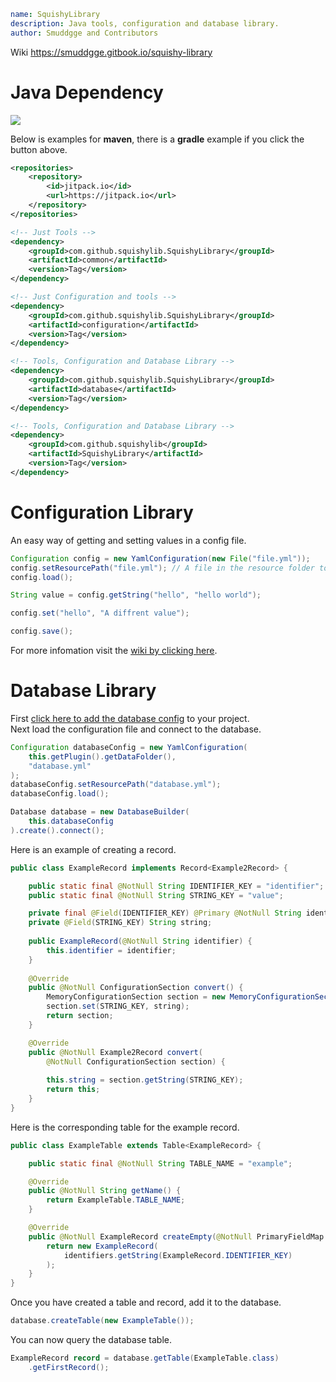 ```yaml
name: SquishyLibrary
description: Java tools, configuration and database library.
author: Smuddgge and Contributors
```

Wiki https://smuddgge.gitbook.io/squishy-library

# Java Dependency

[![](https://jitpack.io/v/squishylib/SquishyLibrary.svg)](https://jitpack.io/#squishylib/SquishyLibrary)

Below is examples for **maven**, there is a **gradle** example if you click the button above.
```xml
<repositories>
    <repository>
        <id>jitpack.io</id>
        <url>https://jitpack.io</url>
    </repository>
</repositories>
```
```xml
<!-- Just Tools -->
<dependency>
    <groupId>com.github.squishylib.SquishyLibrary</groupId>
    <artifactId>common</artifactId>
    <version>Tag</version>
</dependency>

<!-- Just Configuration and tools -->
<dependency>
    <groupId>com.github.squishylib.SquishyLibrary</groupId>
    <artifactId>configuration</artifactId>
    <version>Tag</version>
</dependency>

<!-- Tools, Configuration and Database Library -->
<dependency>
    <groupId>com.github.squishylib.SquishyLibrary</groupId>
    <artifactId>database</artifactId>
    <version>Tag</version>
</dependency>
```

```xml
<!-- Tools, Configuration and Database Library -->
<dependency>
    <groupId>com.github.squishylib</groupId>
    <artifactId>SquishyLibrary</artifactId>
    <version>Tag</version>
</dependency>
```

# Configuration Library
An easy way of getting and setting values in a config file.
```java
Configuration config = new YamlConfiguration(new File("file.yml"));
config.setResourcePath("file.yml"); // A file in the resource folder to copy.
config.load();

String value = config.getString("hello", "hello world");

config.set("hello", "A diffrent value");

config.save();
```
For more infomation visit the [wiki by clicking here](https://smuddgge.gitbook.io/squishy-library/configuration/configuration-file).

# Database Library

First [click here to add the database config](https://github.com/SquishyLib/SquishyLibrary/blob/main/database/src/main/resources/database.yml) to your project.\
Next load the configuration file and connect to the database.

```java
Configuration databaseConfig = new YamlConfiguration(
    this.getPlugin().getDataFolder(),
    "database.yml"
);
databaseConfig.setResourcePath("database.yml");
databaseConfig.load();

Database database = new DatabaseBuilder(
    this.databaseConfig
).create().connect();
```

Here is an example of creating a record.

```java
public class ExampleRecord implements Record<Example2Record> {

    public static final @NotNull String IDENTIFIER_KEY = "identifier";
    public static final @NotNull String STRING_KEY = "value";

    private final @Field(IDENTIFIER_KEY) @Primary @NotNull String identifier;
    private @Field(STRING_KEY) String string;
    
    public ExampleRecord(@NotNull String identifier) {
        this.identifier = identifier;
    }
    
    @Override
    public @NotNull ConfigurationSection convert() {
        MemoryConfigurationSection section = new MemoryConfigurationSection();
        section.set(STRING_KEY, string);
        return section;
    }

    @Override
    public @NotNull Example2Record convert(
        @NotNull ConfigurationSection section) {
        
        this.string = section.getString(STRING_KEY);
        return this;
    }
}
```

Here is the corresponding table for the example record.
```java
public class ExampleTable extends Table<ExampleRecord> {

    public static final @NotNull String TABLE_NAME = "example";

    @Override
    public @NotNull String getName() {
        return ExampleTable.TABLE_NAME;
    }

    @Override
    public @NotNull ExampleRecord createEmpty(@NotNull PrimaryFieldMap identifiers) {
        return new ExampleRecord(
            identifiers.getString(ExampleRecord.IDENTIFIER_KEY)
        );
    }
}
```

Once you have created a table and record, add it to the database.

```java
database.createTable(new ExampleTable());
```

You can now query the database table.

```java
ExampleRecord record = database.getTable(ExampleTable.class)
    .getFirstRecord();
```
